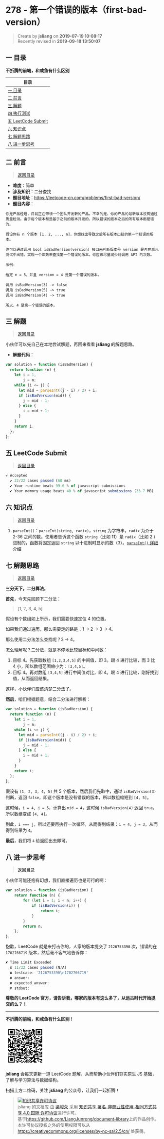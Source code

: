 278 - 第一个错误的版本（first-bad-version）
===

> Create by **jsliang** on **2019-07-19 10:08:17**  
> Recently revised in **2019-09-18 13:50:07**

## <a name="chapter-one" id="chapter-one">一 目录</a>

**不折腾的前端，和咸鱼有什么区别**

| 目录 |
| --- | 
| [一 目录](#chapter-one) | 
| <a name="catalog-chapter-two" id="catalog-chapter-two"></a>[二 前言](#chapter-two) |
| <a name="catalog-chapter-three" id="catalog-chapter-three"></a>[三 解题](#chapter-three) |
| <a name="catalog-chapter-four" id="catalog-chapter-four"></a>[四 执行测试](#chapter-four) |
| <a name="catalog-chapter-five" id="catalog-chapter-five"></a>[五 LeetCode Submit](#chapter-five) |
| <a name="catalog-chapter-six" id="catalog-chapter-six"></a>[六 知识点](#chapter-six) |
| <a name="catalog-chapter-seven" id="catalog-chapter-seven"></a>[七 解题思路](#chapter-seven) |
| <a name="catalog-chapter-eight" id="catalog-chapter-eight"></a>[八 进一步思考](#chapter-eight) |

## <a name="chapter-two" id="chapter-two">二 前言</a>

> [返回目录](#chapter-one)

* **难度**：简单
* **涉及知识**：二分查找
* **题目地址**：https://leetcode-cn.com/problems/first-bad-version/
* **题目内容**：

```
你是产品经理，目前正在带领一个团队开发新的产品。不幸的是，你的产品的最新版本没有通过质量检测。由于每个版本都是基于之前的版本开发的，所以错误的版本之后的所有版本都是错的。

假设你有 n 个版本 [1, 2, ..., n]，你想找出导致之后所有版本出错的第一个错误的版本。

你可以通过调用 bool isBadVersion(version) 接口来判断版本号 version 是否在单元测试中出错。实现一个函数来查找第一个错误的版本。你应该尽量减少对调用 API 的次数。

示例:

给定 n = 5，并且 version = 4 是第一个错误的版本。

调用 isBadVersion(3) -> false
调用 isBadVersion(5) -> true
调用 isBadVersion(4) -> true

所以，4 是第一个错误的版本。
```

## <a name="chapter-three" id="chapter-three">三 解题</a>

> [返回目录](#chapter-one)

小伙伴可以先自己在本地尝试解题，再回来看看 **jsliang** 的解题思路。

* **解题代码**：

```js
var solution = function (isBadVersion) {
  return function (n) {
    let i = 1,
        j = n;
    while (i <= j) {
      let mid = parseInt((j - i) / 2) + i;
      if (isBadVersion(mid)) {
        j = mid - 1;
      } else {
        i = mid + 1;
      }
    }
    return i;
  };
};
```

## <a name="chapter-four" id="chapter-four">五 LeetCode Submit</a>

> [返回目录](#chapter-one)

```js
✔ Accepted
  ✔ 22/22 cases passed (60 ms)
  ✔ Your runtime beats 99.6 % of javascript submissions
  ✔ Your memory usage beats 40 % of javascript submissions (33.7 MB)
```

## <a name="chapter-five" id="chapter-five">六 知识点</a>

> [返回目录](#chapter-one)

1. `parseInt()`：`parseInt(string, radix)`，`string` 为字符串，`radix` 为介于 2-36 之间的数。使用者告诉这个函数 `string`（比如 11）是 `radix`（比如 2 ）进制的，函数将固定返回 `string` 以十进制时显示的数（3）。[`parseInt()` 详细介绍](https://developer.mozilla.org/zh-CN/docs/Web/JavaScript/Reference/Global_Objects/parseInt)

## <a name="chapter-six" id="chapter-six">七 解题思路</a>

> [返回目录](#chapter-one)

**三分天下，二分算法**。

**首先**，今天先回顾下二分法：

> [1, 2, 3, 4, 5]

假设有个数组如上所示，我们需要快速定位 4 的位置。

如果我们通过遍历，那么需要走的路是：1 -> 2 -> 3 -> 4。

那么使用二分法怎么查找呢？3 -> 4。

怎么理解呢？二分法，就是不停地比较目标和中间数：

1. 目标 4。先获取数组 `[1,2,3,4,5]` 的中间值，即 3。跟 4 进行比较，而 3 比 4 小，所以数组范围缩小为：`[3,4,5]`。
2. 目标 4。再对数组 `[3,4,5]` 进行中间值对比，即 4。跟 4 进行比较，刚好找到值，从而返回结果。

这样，小伙伴们应该清楚二分法了。

**然后**，咱们根据题意，结合二分法进行解析：

```js
var solution = function (isBadVersion) {
  return function (n) {
    let i = 1,
        j = n;
    while (i <= j) {
      let mid = parseInt((j - i) / 2) + i;
      if (isBadVersion(mid)) {
        j = mid - 1;
      } else {
        i = mid + 1;
      }
    }
    return i;
  };
};
```

假设有 `[1, 2, 3, 4, 5]` 共 5 个版本，然后我们先取中，通过 `isBadVersion(3)` 判断，返回 `false`，即这个版本是没有错误的版本，所以数组缩短到 `[4, 5]`。

这时候，`i = 4, j = 5`，计算出 `mid = 4`，这时候 `isBadVersion(4)` 返回 `true`，所以数组变成 `[4, 4]`。

到此，`i === j`，所以还要再执行一次循环，从而得到结果：`i = 4, j = 3`，从而得到结果为 `4`。

**最后**，我们将 `4` 给返回出去即可。

## <a name="chapter-seven" id="chapter-seven">八 进一步思考</a>

> [返回目录](#chapter-one)

小伙伴可能还抱有幻想，我们直接遍历也是可行的啊：

```js
var solution = function (isBadVersion) {
	return function (n) {
		for (let i = 1; i < n; i++) {
			if (isBadVersion(i)) {
				return i;
			}
		}
		return n;
	};
};
```

抱歉，LeetCode 就是来打击你的，人家的版本提交了 `2126753390` 次，错误的在 `1702766719` 版本，然后毫不客气地告诉你：

```js
✘ Time Limit Exceeded
  ✘ 11/22 cases passed (N/A)
  ✘ testcase: '2126753390\n1702766719'
  ✘ answer: 
  ✘ expected_answer: 
  ✘ stdout:
```

**尊敬的 LeetCode 官方，请告诉我，哪家的版本有这么多了，从远古时代开始提交的么？！**

---

**不折腾的前端，和咸鱼有什么区别！**

![图](../../../public-repertory/img/z-small-wechat-public-address.jpg)

**jsliang** 会每天更新一道 LeetCode 题解，从而帮助小伙伴们夯实原生 JS 基础，了解与学习算法与数据结构。

扫描上方二维码，关注 **jsliang** 的公众号，让我们一起折腾！

> <a rel="license" href="http://creativecommons.org/licenses/by-nc-sa/4.0/"><img alt="知识共享许可协议" style="border-width:0" src="https://i.creativecommons.org/l/by-nc-sa/4.0/88x31.png" /></a><br /><span xmlns:dct="http://purl.org/dc/terms/" property="dct:title">jsliang 的文档库</span> 由 <a xmlns:cc="http://creativecommons.org/ns#" href="https://github.com/LiangJunrong/document-library" property="cc:attributionName" rel="cc:attributionURL">梁峻荣</a> 采用 <a rel="license" href="http://creativecommons.org/licenses/by-nc-sa/4.0/">知识共享 署名-非商业性使用-相同方式共享 4.0 国际 许可协议</a>进行许可。<br />基于<a xmlns:dct="http://purl.org/dc/terms/" href="https://github.com/LiangJunrong/document-library" rel="dct:source">https://github.com/LiangJunrong/document-library</a>上的作品创作。<br />本许可协议授权之外的使用权限可以从 <a xmlns:cc="http://creativecommons.org/ns#" href="https://creativecommons.org/licenses/by-nc-sa/2.5/cn/" rel="cc:morePermissions">https://creativecommons.org/licenses/by-nc-sa/2.5/cn/</a> 处获得。